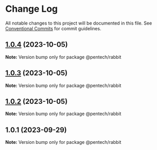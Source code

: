 # Change Log

All notable changes to this project will be documented in this file.
See [Conventional Commits](https://conventionalcommits.org) for commit guidelines.

## [1.0.4](https://github.com/nvqh01/pentech/compare/@pentech/rabbit@1.0.3...@pentech/rabbit@1.0.4) (2023-10-05)

**Note:** Version bump only for package @pentech/rabbit

## [1.0.3](https://github.com/nvqh01/pentech/compare/@pentech/rabbit@1.0.2...@pentech/rabbit@1.0.3) (2023-10-05)

**Note:** Version bump only for package @pentech/rabbit

## [1.0.2](https://github.com/nvqh01/pentech/compare/@pentech/rabbit@1.0.1...@pentech/rabbit@1.0.2) (2023-10-05)

**Note:** Version bump only for package @pentech/rabbit

## 1.0.1 (2023-09-29)

**Note:** Version bump only for package @pentech/rabbit
